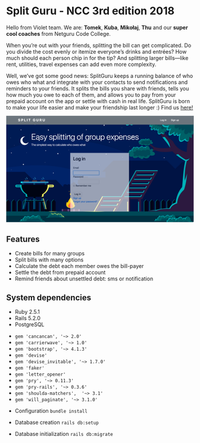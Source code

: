 # Split Guru - NCC 3rd edition 2018

Hello from Violet team. We are: **Tomek**, **Kuba**, **Mikołaj**, **Thu** and our **super cool coaches** from Netguru Code College.

When you’re out with your friends, splitting the bill can get complicated. Do you divide the cost evenly or itemize everyone’s drinks and entrées? How much should each person chip in for the tip? And splitting larger bills—like rent, utilities, travel expenses can add even more complexity.

Well, we’ve got some good news: SplitGuru keeps a running balance of who owes who what and integrate with your contacts to send notifications and reminders to your friends. It splits the bills you share with friends, tells you how much you owe to each of them, and allows you to pay from your prepaid account on the app or settle with cash in real life. SplitGuru is born to make your life easier and make your friendship last longer :) Find us [here!](https://nccappviolet.herokuapp.com/)

![welcome_view](/app/assets/images/readme.png)

## Features
* Create bills for many groups
* Split bills with many options
* Calculate the debt each member owes the bill-payer
* Settle the debt from prepaid account
* Remind friends about unsettled debt: sms or notification

## System dependencies
* Ruby 2.5.1
* Rails 5.2.0
* PostgreSQL

- `gem 'cancancan', '~> 2.0'`
- `gem 'carrierwave', '~> 1.0'`
- `gem 'bootstrap', '~> 4.1.3'`
- `gem 'devise'`
- `gem 'devise_invitable', '~> 1.7.0'`
- `gem 'faker'`
- `gem 'letter_opener'`
- `gem 'pry', '~> 0.11.3'`
- `gem 'pry-rails', '~> 0.3.6'`
- `gem 'shoulda-matchers',	'~>	3.1'`
- `gem 'will_paginate', '~> 3.1.0'`

* Configuration
`bundle install`

* Database creation
`rails db:setup`

* Database initialization
`rails db:migrate`
